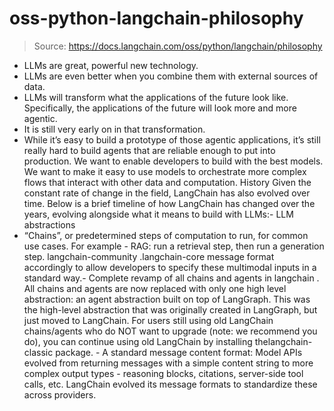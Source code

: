 # oss-python-langchain-philosophy

> Source: https://docs.langchain.com/oss/python/langchain/philosophy

- LLMs are great, powerful new technology.
- LLMs are even better when you combine them with external sources of data.
- LLMs will transform what the applications of the future look like. Specifically, the applications of the future will look more and more agentic.
- It is still very early on in that transformation.
- While it’s easy to build a prototype of those agentic applications, it’s still really hard to build agents that are reliable enough to put into production.
We want to enable developers to build with the best models.
We want to make it easy to use models to orchestrate more complex flows that interact with other data and computation.
History
Given the constant rate of change in the field, LangChain has also evolved over time. Below is a brief timeline of how LangChain has changed over the years, evolving alongside what it means to build with LLMs:- LLM abstractions
- “Chains”, or predetermined steps of computation to run, for common use cases. For example - RAG: run a retrieval step, then run a generation step.
langchain-community
.langchain-core
message format accordingly to allow developers to specify these multimodal inputs in a standard way.-
Complete revamp of all chains and agents in
langchain
. All chains and agents are now replaced with only one high level abstraction: an agent abstraction built on top of LangGraph. This was the high-level abstraction that was originally created in LangGraph, but just moved to LangChain. For users still using old LangChain chains/agents who do NOT want to upgrade (note: we recommend you do), you can continue using old LangChain by installing thelangchain-classic
package. - A standard message content format: Model APIs evolved from returning messages with a simple content string to more complex output types - reasoning blocks, citations, server-side tool calls, etc. LangChain evolved its message formats to standardize these across providers.